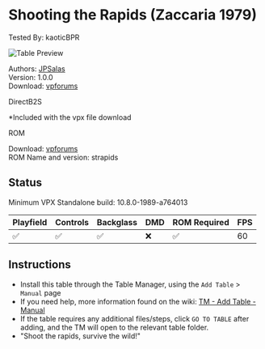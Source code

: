 ﻿# Shooting the Rapids (Zaccaria 1979)
Tested By: kaoticBPR

![Table Preview](../../images/vpx-shootingtherapids.jpg)

Authors: [JPSalas](https://www.vpforums.org/index.php?showuser=277)  
Version: 1.0.0  
Download: [vpforums](https://www.vpforums.org/index.php?app=downloads&showfile=18383)

DirectB2S

*Included with the vpx file download

ROM

Download: [vpforums](https://www.vpforums.org/index.php?app=downloads&showfile=592)  
ROM Name and version: strapids

## Status 

Minimum VPX Standalone build: 10.8.0-1989-a764013  

| Playfield | Controls | Backglass | DMD | ROM Required | FPS | 
|-----------|----------|-----------|-----|--------------|-----|
| :white_check_mark: | :white_check_mark: | :white_check_mark: | :x: | :white_check_mark: | 60 |

## Instructions

- Install this table through the Table Manager, using the `Add Table` > `Manual` page
- If you need help, more information found on the wiki: [TM - Add Table - Manual](https://github.com/LegendsUnchained/vpx-standalone-alp4k/wiki/%5B04%5D-%F0%9F%A7%A1-TM-%E2%80%90-Other-Features#add-table---manual)
- If the table requires any additional files/steps, click `GO TO TABLE` after adding, and the TM will open to the relevant table folder.
- "Shoot the rapids, survive the wild!"

